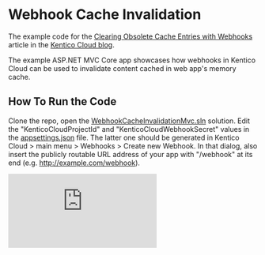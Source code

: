 # Webhook Cache Invalidation

The example code for the [Clearing Obsolete Cache Entries with Webhooks](https://kenticocloud.com/blog/clearing-obsolete-cache-entries-with-webhooks) article in the [Kentico Cloud blog](https://kenticocloud.com/blog).

The example ASP.NET MVC Core app showcases how webhooks in Kentico Cloud can be used to invalidate content cached in web app's memory cache.

## How To Run the Code

Clone the repo, open the [WebhookCacheInvalidationMvc.sln](https://github.com/Kentico/cloud-articles-examples/blob/master/cloud-example-webhook-cache-invalidation/WebhookCacheInvalidationMvc.sln) solution. Edit the "KenticoCloudProjectId" and "KenticoCloudWebhookSecret" values in the [appsettings.json](https://github.com/Kentico/cloud-articles-examples/blob/master/cloud-example-webhook-cache-invalidation/WebhookCacheInvalidationMvc/appsettings.json) file. The latter one should be generated in Kentico Cloud > main menu > Webhooks > Create new Webhook. In that dialog, also insert the publicly routable URL address of your app with "/webhook" at its end (e.g. http://example.com/webhook).

![Analytics](https://kentico-ga-beacon.azurewebsites.net/api/UA-69014260-4/Kentico/cloud-articles-examples/master/cloud-example-webhook-cache-invalidation/README.md?pixel)
